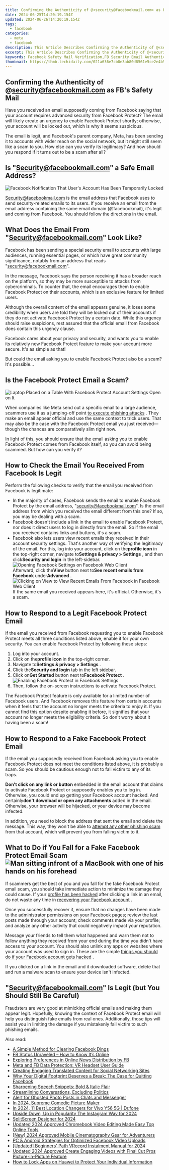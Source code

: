 ```yaml
---
title: Confirming the Authenticity of @<security@facebookmail.com> as FB's Safety Mail
date: 2024-06-25T14:20:19.154Z
updated: 2024-06-26T14:20:19.154Z
tags:
  - facebook
categories:
  - meta
  - facebook
description: This Article Describes Confirming the Authenticity of @<security@facebookmail.com> as FB's Safety Mail
excerpt: This Article Describes Confirming the Authenticity of @<security@facebookmail.com> as FB's Safety Mail
keywords: Facebook Safety Mail Verification,FB Security Email Authentication,Confirming FB Safety Mail,Authenticating @Security@fbmail,Ensure FB Safety Communication,Validate FB's Safety Email,Trust FB Security Mail System
thumbnail: https://thmb.techidaily.com/021a636e7cb8e3ab80d8561e5ce2e4b597fd93ffb1b210b719494f43e8dc1394.jpg
---
```


## Confirming the Authenticity of @<security@facebookmail.com> as FB's Safety Mail

 Have you received an email supposedly coming from Facebook saying that your account requires advanced security from Facebook Protect? The email will likely create an urgency to enable Facebook Protect shortly; otherwise, your account will be locked out, which is why it seems suspicious.

 The email is legit, and Facebook's parent company, Meta, has been sending it to accounts with wider reach on the social network, but it might still seem like a scam to you. How else can you verify its legitimacy? And how should you respond if it turns out to be a scam after all?

## Is "<Security@facebookmail.com>" a Safe Email Address?

![Facebook Notification That User's Account Has Been Temporarily Locked](https://static1.makeuseofimages.com/wordpress/wp-content/uploads/2023/05/facebook-notification-that-user-s-account-has-been-temporarily-locked.jpg)

 <Security@facebookmail.com> is the email address that Facebook uses to send security-related emails to its users. If you receive an email from the email address containing the same email domain (@facebookmail), it's legit and coming from Facebook. You should follow the directions in the email.

## What Does the Email From "<Security@facebookmail.com>" Look Like?

 Facebook has been sending a special security email to accounts with large audiences, running essential pages, or which have great community significance, notably from an address that reads "<security@facebookmail.com>".

 In the message, Facebook says the person receiving it has a broader reach on the platform, so they may be more susceptible to attacks from cybercriminals. To counter that, the email encourages them to enable Facebook Protect on their accounts, which is an exclusive feature for limited users.

 Although the overall content of the email appears genuine, it loses some credibility when users are told they will be locked out of their accounts if they do not activate Facebook Protect by a certain date. While this urgency should raise suspicions, rest assured that the official email from Facebook does contain this urgency clause.

 Facebook cares about your privacy and security, and wants you to enable its relatively new Facebook Protect feature to make your account more secure. It's as simple as that!

 But could the email asking you to enable Facebook Protect also be a scam? It's possible...

## Is the Facebook Protect Email a Scam?

![Laptop Placed on a Table With Facebook Protect Account Settings Open on It](https://static1.makeuseofimages.com/wordpress/wp-content/uploads/2023/05/laptop-placed-on-a-table-with-facebook-protect-account-settings-open-on-it.jpg)

 When companies like Meta send out a specific email to a large audience, scammers use it as a jumping-off point [to execute phishing attacks](https://www.makeuseof.com/types-of-phishing-attack/) . They make an email appear official and use the same context to trick users. That may also be the case with the Facebook Protect email you just received—though the chances are comparatively slim right now.

 In light of this, you should ensure that the email asking you to enable Facebook Protect comes from Facebook itself, so you can avoid being scammed. But how can you verify it?

## How to Check the Email You Received From Facebook Is Legit

 Perform the following checks to verify that the email you received from Facebook is legitimate:

* In the majority of cases, Facebook sends the email to enable Facebook Protect by the email address, "<security@facebookmail.com>". Is the email address from which you received the email different from this one? If so, you may be dealing with a scam.
* Facebook doesn't include a link in the email to enable Facebook Protect, nor does it direct users to log in directly from the email. So if the email you received contains links and buttons, it's a scam.
* Facebook also lets users view recent emails they received in their account security settings. That's another way of verifying the legitimacy of the email. For this, log into your account, click on the**profile icon** in the top-right corner, navigate to**Settings & privacy > Settings** , and then click**Security and login** in the left-sidebar.  
![Opening Facebook Settings on Facebook Web Client](https://static1.makeuseofimages.com/wordpress/wp-content/uploads/2022/10/Opening-Facebook-Settings-on-Facebook-Web-Client.jpg)  
 Afterward, click the**View** button next to**See recent emails from Facebook** under**Advanced** .  
![Clicking on View to View Recent Emails From Facebook in Facebook Web Client](https://static1.makeuseofimages.com/wordpress/wp-content/uploads/2022/10/Clicking-on-View-to-View-Recent-Emails-From-Facebook-in-Facebook-Web-Client.jpg)  
 If the same email you received appears here, it's official. Otherwise, it's a scam.

## How to Respond to a Legit Facebook Protect Email

 If the email you received from Facebook requesting you to enable Facebook Protect meets all three conditions listed above, enable it for your own security. You can enable Facebook Protect by following these steps:

1. Log into your account.
2. Click on the**profile icon** in the top-right corner.
3. Navigate to**Settings & privacy > Settings** .
4. Click the**Security and login** tab in the left sidebar.
5. Click on**Get Started** button next to**Facebook Protect** .  
![Enabling Facebook Protect in Facebook Settings](https://static1.makeuseofimages.com/wordpress/wp-content/uploads/2022/10/Enabling-Facebook-Protect-in-Facebook-Settings-1.jpg)
6. Then, follow the on-screen instructions to activate Facebook Protect.

 The Facebook Protect feature is only available for a limited number of Facebook users. And Facebook removes this feature from certain accounts when it feels that the account no longer meets the criteria to enjoy it. If you cannot find this option despite enabling it before, it signifies that your account no longer meets the eligibility criteria. So don't worry about it having been a scam!

## How to Respond to a Fake Facebook Protect Email

 If the email you supposedly received from Facebook asking you to enable Facebook Protect does not meet the conditions listed above, it is probably a scam. So you should be cautious enough not to fall victim to any of its traps.

**Don't click on any link or button** embedded in the email account that claims to activate Facebook Protect or supposedly enables you to log in. Otherwise, you could end up getting your Facebook account hacked. And certainly**don't download or open any attachments** added in the email. Otherwise, your browser will be hijacked, or your device may become infected.

 In addition, you need to block the address that sent the email and delete the message. This way, they won't be able to [attempt any other phishing scam](https://www.makeuseof.com/what-is-phishing/) from that account, which will prevent you from falling victim to it.

## What to Do if You Fall for a Fake Facebook Protect Email Scam ![Man sitting infront of a MacBook with one of his hands on his forehead](https://static1.makeuseofimages.com/wordpress/wp-content/uploads/2022/05/Man-sitting-infront-of-a-MacBook-with-one-of-his-hands-on-his-forehead.jpg)

 If scammers get the best of you and you fall for the fake Facebook Protect email scam, you should take immediate action to minimize the damage they could cause. If your [profile has been hacked](https://www.makeuseof.com/tag/facebook-hacked-heres-tell-fix/) after clicking a link in an email, do not waste any time in [recovering your Facebook account](https://www.makeuseof.com/tag/recover-facebook-account-longer-log/) .

 Once you successfully recover it, ensure that no changes have been made to the administrator permissions on your Facebook pages; review the last posts made through your account; check comments made via your profile; and analyze any other activity that could negatively impact your reputation.

 Message your friends to tell them what happened and warn them not to follow anything they received from your end during the time you didn't have access to your account. You should also unlink any apps or websites where your account was used to sign in. These are the simple [things you should do if your Facebook account gets hacked](https://www.makeuseof.com/tag/4-immediately-facebook-account-hacked/) .

 If you clicked on a link in the email and it downloaded software, delete that and run a malware scan to ensure your device isn't infected.

## "<Security@facebookmail.com>" Is Legit (but You Should Still Be Careful)

 Fraudsters are very good at mimicking official emails and making them appear legit. Hopefully, knowing the context of Facebook Protect email will help you distinguish fake emails from real ones. Additionally, those tips will assist you in limiting the damage if you mistakenly fall victim to such phishing emails.


<ins class="adsbygoogle"
     style="display:block"
     data-ad-format="autorelaxed"
     data-ad-client="ca-pub-7571918770474297"
     data-ad-slot="1223367746"></ins>



<ins class="adsbygoogle"
     style="display:block"
     data-ad-client="ca-pub-7571918770474297"
     data-ad-slot="8358498916"
     data-ad-format="auto"
     data-full-width-responsive="true"></ins>

<span class="atpl-alsoreadstyle">Also read:</span>
<div><ul>
<li><a href="https://facebook.techidaily.com/a-simple-method-for-clearing-facebook-dings/"><u>A Simple Method for Clearing Facebook Dings</u></a></li>
<li><a href="https://facebook.techidaily.com/fb-status-unraveled-how-to-know-its-online/"><u>FB Status Unraveled – How to Know It’s Online</u></a></li>
<li><a href="https://facebook.techidaily.com/exploring-preferences-in-online-news-distribution-by-fb/"><u>Exploring Preferences in Online News Distribution by FB</u></a></li>
<li><a href="https://facebook.techidaily.com/meta-and-fb-data-protection-vr-headset-user-guide/"><u>Meta and FB Data Protection: VR Headset User Guide</u></a></li>
<li><a href="https://facebook.techidaily.com/creating-engaging-translated-content-for-social-networking-sites/"><u>Creating Engaging Translated Content for Social Networking Sites</u></a></li>
<li><a href="https://facebook.techidaily.com/why-your-digital-footprint-deserves-a-break-the-case-for-quitting-facebook/"><u>Why Your Digital Footprint Deserves a Break: The Case for Quitting Facebook</u></a></li>
<li><a href="https://facebook.techidaily.com/sharpening-speech-snippets-bold-and-italic-flair/"><u>Sharpening Speech Snippets: Bold & Italic Flair</u></a></li>
<li><a href="https://facebook.techidaily.com/streamlining-conversations-excluding-politics/"><u>Streamlining Conversations, Excluding Politics</u></a></li>
<li><a href="https://facebook.techidaily.com/alert-for-ghosted-photo-posts-in-chats-and-messenger/"><u>Alert for Ghosted Photo Posts in Chats and Messenger</u></a></li>
<li><a href="https://some-approaches.techidaily.com/in-2024-supreme-comedic-picture-maker/"><u>In 2024, Supreme Comedic Picture Maker</u></a></li>
<li><a href="https://fake-location.techidaily.com/in-2024-11-best-location-changers-for-vivo-y56-5g-drfone-by-drfone-virtual-android/"><u>In 2024, 11 Best Location Changers for Vivo Y56 5G | Dr.fone</u></a></li>
<li><a href="https://instagram-video-files.techidaily.com/upside-down-up-in-popularity-the-instagram-way-for-2024/"><u>Upside Down, Up in Popularity  The Instagram Way for 2024</u></a></li>
<li><a href="https://facebook-video-footage.techidaily.com/splitscreen-designer-for-2024/"><u>SplitScreen Designer for 2024</u></a></li>
<li><a href="https://ai-video-tools.techidaily.com/updated-2024-approved-chromebook-video-editing-made-easy-top-online-tools/"><u>Updated 2024 Approved Chromebook Video Editing Made Easy Top Online Tools</u></a></li>
<li><a href="https://vp-tips.techidaily.com/new-2024-approved-mobile-cinematography-gear-for-adventurers/"><u>[New] 2024 Approved  Mobile Cinematography Gear for Adventurers</u></a></li>
<li><a href="https://facebook-video-files.techidaily.com/pc-and-android-strategies-for-optimized-facebook-video-uploads/"><u>PC & Android Strategies for Optimized Facebook Video Uploads</u></a></li>
<li><a href="https://desktop-recording.techidaily.com/updated-beginners-path-vrecord-instalment-manual-for-2024/"><u>[Updated] Beginners' Path  VRecord Instalment Manual for 2024</u></a></li>
<li><a href="https://ai-driven-video-production.techidaily.com/updated-2024-approved-create-engaging-videos-with-final-cut-pros-picture-in-picture-feature/"><u>Updated 2024 Approved Create Engaging Videos with Final Cut Pros Picture-in-Picture Feature</u></a></li>
<li><a href="https://android-unlock.techidaily.com/how-to-lock-apps-on-huawei-to-protect-your-individual-information-by-drfone-android/"><u>How to Lock Apps on Huawei to Protect Your Individual Information</u></a></li>
</ul></div>
